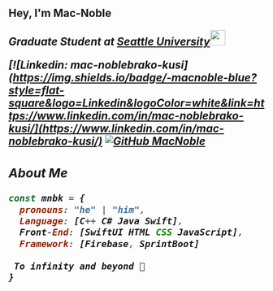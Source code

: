 <h2> Hey, I'm Mac-Noble

<p><em>Graduate Student at <a href="https://www.seattleu.edu/">Seattle University</a><img src="https://giphy.com/gifs/SeattleURedhawks-sport-college-mascots-1eiLNuAizYHU3d8aUo" width="30">

[![Linkedin: mac-noblebrako-kusi](https://img.shields.io/badge/-macnoble-blue?style=flat-square&logo=Linkedin&logoColor=white&link=https://www.linkedin.com/in/mac-noblebrako-kusi/](https://www.linkedin.com/in/mac-noblebrako-kusi/)
[![GitHub MacNoble](https://img.shields.io/github/followers/macnoble?label=follow&style=social)](https://github.com/macnoblebk)


### About Me  

```javascript
const mnbk = {
  pronouns: "he" | "him",
  Language: [C++ C# Java Swift],
  Front-End: [SwiftUI HTML CSS JavaScript],
  Framework: [Firebase, SprintBoot]
  
 To infinity and beyond 💫
}
```
